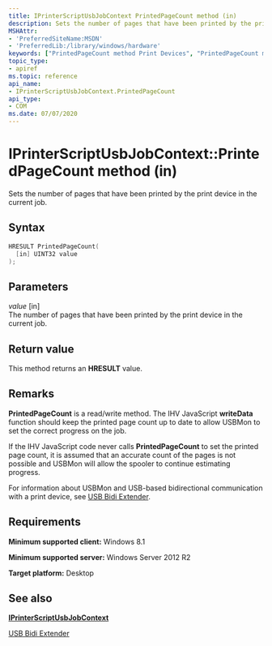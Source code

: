 ```yaml
---
title: IPrinterScriptUsbJobContext PrintedPageCount method (in)
description: Sets the number of pages that have been printed by the print device in the current job.
MSHAttr:
- 'PreferredSiteName:MSDN'
- 'PreferredLib:/library/windows/hardware'
keywords: ["PrintedPageCount method Print Devices", "PrintedPageCount method Print Devices , IPrinterScriptUsbJobContext interface", "IPrinterScriptUsbJobContext interface Print Devices , PrintedPageCount method"]
topic_type:
- apiref
ms.topic: reference
api_name:
- IPrinterScriptUsbJobContext.PrintedPageCount
api_type:
- COM
ms.date: 07/07/2020
---
```


# IPrinterScriptUsbJobContext::PrintedPageCount method (in)

Sets the number of pages that have been printed by the print device in the current job.

## Syntax

```cpp
HRESULT PrintedPageCount(
  [in] UINT32 value
);
```

## Parameters

*value* \[in\]  
The number of pages that have been printed by the print device in the current job.

## Return value

This method returns an **HRESULT** value.

## Remarks

**PrintedPageCount** is a read/write method. The IHV JavaScript **writeData** function should keep the printed page count up to date to allow USBMon to set the correct progress on the job.

If the IHV JavaScript code never calls **PrintedPageCount** to set the printed page count, it is assumed that an accurate count of the pages is not possible and USBMon will allow the spooler to continue estimating progress.

For information about USBMon and USB-based bidirectional communication with a print device, see [USB Bidi Extender](./usb-bidi-extender.md).

## Requirements

**Minimum supported client:** Windows 8.1

**Minimum supported server:** Windows Server 2012 R2

**Target platform:** Desktop

## See also

[**IPrinterScriptUsbJobContext**](iprinterscriptusbjobcontext.md)

[USB Bidi Extender](./usb-bidi-extender.md)
